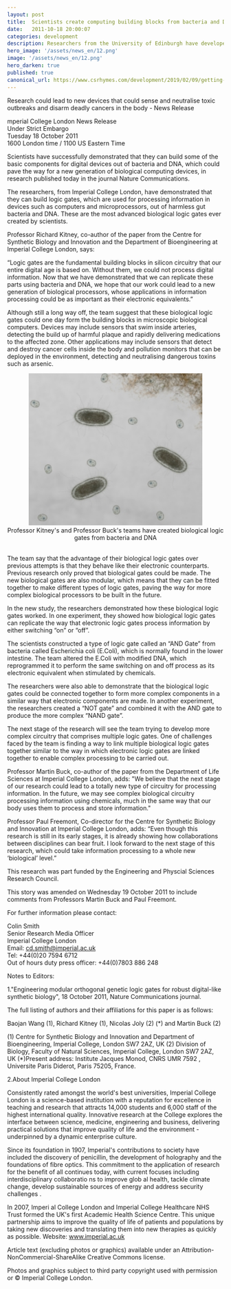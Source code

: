 ```yaml
---
layout: post
title:  Scientists create computing building blocks from bacteria and DNA
date:   2011-10-18 20:00:07
categories: development
description: Researchers from the University of Edinburgh have developed a biosensor that attaches to a smartphone and uses bacteria to detect unsafe arsenic levels – a device that could help millions of people avoid drinking water contaminated by arsenic.
hero_image: '/assets/news_en/12.png'
image: '/assets/news_en/12.png'
hero_darken: true
published: true
canonical_url: https://www.csrhymes.com/development/2019/02/09/getting-started-with-bulma-clean-theme.html
---
```


Research could lead to new devices that could sense and neutralise toxic outbreaks and disarm deadly cancers in the body - News Release

mperial College London News Release  
Under Strict Embargo  
Tuesday 18 October 2011  
1600 London time / 1100 US Eastern Time  

Scientists have successfully demonstrated that they can build some of the basic components for digital devices out of bacteria and DNA, which could pave the way for a new generation of biological computing devices, in research published today in the journal Nature Communications.

The researchers, from Imperial College London, have demonstrated that they can build logic gates, which are used for processing information in devices such as computers and microprocessors, out of harmless gut bacteria and DNA. These are the most advanced biological logic gates ever created by scientists.

Professor Richard Kitney, co-author of the paper from the Centre for Synthetic Biology and Innovation and the Department of Bioengineering at Imperial College London, says:

“Logic gates are the fundamental building blocks in silicon circuitry that our entire digital age is based on. Without them, we could not process digital information. Now that we have demonstrated that we can replicate these parts using bacteria and DNA, we hope that our work could lead to a new generation of biological processors, whose applications in information processing could be as important as their electronic equivalents.”

Although still a long way off, the team suggest that these biological logic gates could one day form the building blocks in microscopic biological computers. Devices may include sensors that swim inside arteries, detecting the build up of harmful plaque and rapidly delivering medications to the affected zone. Other applications may include sensors that detect and destroy cancer cells inside the body and pollution monitors that can be deployed in the environment, detecting and neutralising dangerous toxins such as arsenic.

<center><img alt="" src="/assets/news_en/11.png" width="80%"></center>

<center>Professor Kitney's and Professor Buck's teams have created biological logic gates from bacteria and DNA</center>
<br>

The team say that the advantage of their biological logic gates over previous attempts is that they behave like their electronic counterparts. Previous research only proved that biological gates could be made. The new biological gates are also modular, which means that they can be fitted together to make different types of logic gates, paving the way for more complex biological processors to be built in the future.

In the new study, the researchers demonstrated how these biological logic gates worked. In one experiment, they showed how biological logic gates can replicate the way that electronic logic gates process information by either switching “on” or “off”.

The scientists constructed a type of logic gate called an “AND Gate” from bacteria called Escherichia coli (E.Coli), which is normally found in the lower intestine. The team altered the E.Coli with modified DNA, which reprogrammed it to perform the same switching on and off process as its electronic equivalent when stimulated by chemicals.

The researchers were also able to demonstrate that the biological logic gates could be connected together to form more complex components in a similar way that electronic components are made. In another experiment, the researchers created a “NOT gate” and combined it with the AND gate to produce the more complex “NAND gate”.

The next stage of the research will see the team trying to develop more complex circuitry that comprises multiple logic gates. One of challenges faced by the team is finding a way to link multiple biological logic gates together similar to the way in which electronic logic gates are linked together to enable complex processing to be carried out.

Professor Martin Buck, co-author of the paper from the Department of Life Sciences at Imperial College London, adds: "We believe that the next stage of our research could lead to a totally new type of circuitry for processing information. In the future, we may see complex biological circuitry processing information using chemicals, much in the same way that our body uses them to process and store information."

Professor Paul Freemont, Co-director for the Centre for Synthetic Biology and Innovation at Imperial College London, adds: “Even though this research is still in its early stages, it is already showing how collaborations between disciplines can bear fruit. I look forward to the next stage of this research, which could take information processing to a whole new ‘biological’ level.”

This research was part funded by the Engineering and Physcial Sciences Research Council.

This story was amended on Wednesday 19 October 2011 to include comments from Professors Martin Buck and Paul Freemont.

For further information please contact:

Colin Smith  
Senior Research Media Officer  
Imperial College London  
Email: cd.smith@imperial.ac.uk  
Tel: +44(0)20 7594 6712  
Out of hours duty press officer: +44(0)7803 886 248  

Notes to Editors:

1."Engineering modular orthogonal genetic logic gates for robust digital-like synthetic biology", 18 October 2011, Nature Communications journal.

The full listing of authors and their affiliations for this paper is as follows:

Baojan Wang (1), Richard Kitney (1), Nicolas Joly (2) (*) and Martin Buck (2)

(1) Centre for Synthetic Biology and Innovation and Department of Bioengineering, Imperial College, London SW7 2AZ, UK
(2) Division of Biology, Faculty of Natural Sciences, Imperial College, London SW7 2AZ, UK
(*)Present address: Institute Jacques Monod, CNRS UMR 7592 , Universite Paris Diderot, Paris 75205, France.

2.About Imperial College London

Consistently rated amongst the world's best universities, Imperial College London is a science-based institution with a reputation for excellence in teaching and research that attracts 14,000 students and 6,000 staff of the highest international quality. Innovative research at the College explores the interface between science, medicine, engineering and business, delivering practical solutions that improve quality of life and the environment - underpinned by a dynamic enterprise culture.

Since its foundation in 1907, Imperial's contributions to society have included the discovery of penicillin, the development of holography and the foundations of fibre optics. This commitment to the application of research for the benefit of all continues today, with current focuses including interdisciplinary collaboratio ns to improve glob al health, tackle climate change, develop sustainable sources of energy and address security challenges .

In 2007, Imperi al College London and Imperial College Healthcare NHS Trust formed the UK's first Academic Health Science Centre. This unique partnership aims to improve the quality of life of patients and populations by taking new discoveries and translating them into new therapies as quickly as possible. Website: www.imperial.ac.uk


Article text (excluding photos or graphics) available under an Attribution-NonCommercial-ShareAlike Creative Commons license.

Photos and graphics subject to third party copyright used with permission or © Imperial College London.